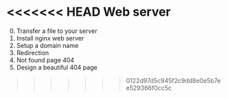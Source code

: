 <<<<<<< HEAD
Web server
=======
0. Transfer a file to your server
1. Install nginx web server
2. Setup a domain name
3. Redirection
4. Not found page 404
5. Design a beautiful 404 page
>>>>>>> 0122d97d5c945f2c9dd8e0e5b7ee529366f0cc5c
